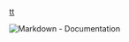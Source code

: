 [tt](https://git-scm.com/doc) 


![Markdown - Documentation](https://guides.github.com/features/mastering-markdown)
